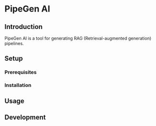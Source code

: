 # PipeGen AI

## Introduction

PipeGen AI is a tool for generating RAG (Retrieval-augmented generation) pipelines.

## Setup

### Prerequisites

### Installation

## Usage

## Development
